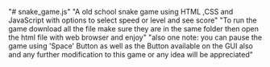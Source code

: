 "# snake_game.js" 
"A old school snake game using HTML ,CSS and JavaScript with options to select speed or level and see score"
"To run the game download all the file make sure they are in the same folder then open the html file with web browser and enjoy"
"also one note: you can pause the game using 'Space' Button as well as the Button available on the GUI also and any further modification to this game or any idea will be appreciated"
